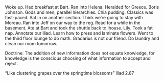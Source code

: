 Woke up. Had breakfast at Bart. Ran into Helena. Heralded for Greece. Boris Johnson. Gods and men, parallel hierarchies. Chia pudding. Classics was fast-paced. Sat in on another section. Think we’re going to stay with Moreau. Ran into Jeff on our way to the reg. Read for a while in the basement. Ate at Bart and took the shuttle back to ihouse. Lily. Took a fat nap. Annotate our Iliad. Learn how to press and laminate flowers. Went to the third floor lounge to do math. Gradarius is not our friend. Do laundry and clean our room tomorrow.

Doctrine: The addition of new information does not equate knowledge, for knowledge is the conscious choosing of what information to accept and reject. 

“Like clustering grapes over the springtime blossoms” Iliad 2.87
